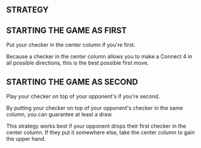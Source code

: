 ## STRATEGY


## STARTING THE GAME AS FIRST

Put your checker in the center column if you're first.

Because a checker in the center column allows you to make a 
Connect 4 in all possible directions, this is the best possible first move.


## STARTING THE GAME AS SECOND  

Play your checker on top of your opponent's if you're second.

By putting your checker on top of your opponent's checker in the same column, 
you can guarantee at least a draw.

This strategy works best if your opponent drops their first checker in the center column.
If they put it somewhere else, take the center column to gain the upper hand.